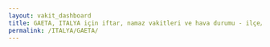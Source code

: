 ```yaml
---
layout: vakit_dashboard
title: GAETA, ITALYA için iftar, namaz vakitleri ve hava durumu - ilçe/eyalet seç
permalink: /ITALYA/GAETA/
---
```


<script type="text/javascript">
  var GLOBAL_COUNTRY = 'ITALYA';
  var GLOBAL_CITY = 'GAETA';
  var GLOBAL_STATE = '';
  var lat = 72;
  var lon = 21;
</script>
